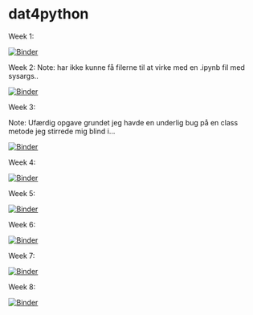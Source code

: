 # dat4python

Week 1:

[![Binder](https://mybinder.org/badge_logo.svg)](https://mybinder.org/v2/gh/cprejler/dat4python/master?filepath=exercise_01)

Week 2:
Note: har ikke kunne få filerne til at virke med en .ipynb fil med sysargs..

[![Binder](https://mybinder.org/badge_logo.svg)](https://mybinder.org/v2/gh/cprejler/dat4python/master?filepath=exercise_02)

Week 3:

Note: Ufærdig opgave grundet jeg havde en underlig bug på en class metode jeg stirrede mig blind i...

[![Binder](https://mybinder.org/badge_logo.svg)](https://mybinder.org/v2/gh/cprejler/dat4python/master?filepath=exercise_03)

Week 4:

[![Binder](https://mybinder.org/badge_logo.svg)](https://mybinder.org/v2/gh/cprejler/dat4python/master?filepath=%2Fexercise_04)

Week 5:

[![Binder](https://mybinder.org/badge_logo.svg)](https://mybinder.org/v2/gh/cprejler/dat4python/master?filepath=exercise_05)

Week 6:

[![Binder](https://mybinder.org/badge_logo.svg)](https://mybinder.org/v2/gh/cprejler/dat4python/master?filepath=exercise_06%2F)

Week 7:

[![Binder](https://mybinder.org/badge_logo.svg)](https://mybinder.org/v2/gh/cprejler/dat4python/master?filepath=exercise_07)

Week 8: 

[![Binder](https://mybinder.org/badge_logo.svg)](https://mybinder.org/v2/gh/cprejler/dat4python/HEAD?filepath=exercise_08)
